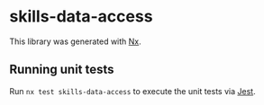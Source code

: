 # skills-data-access

This library was generated with [Nx](https://nx.dev).

## Running unit tests

Run `nx test skills-data-access` to execute the unit tests via [Jest](https://jestjs.io).
